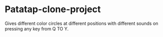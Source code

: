# Patatap-clone-project
Gives different color circles at different positions with different sounds on pressing any key from Q TO Y.
